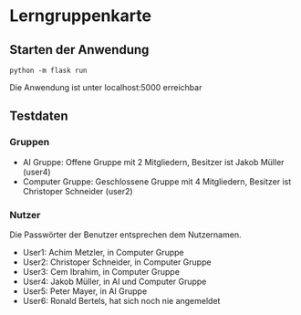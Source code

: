 # Lerngruppenkarte

## Starten der Anwendung
    python -m flask run

Die Anwendung ist unter localhost:5000 erreichbar

## Testdaten
### Gruppen
* AI Gruppe: Offene Gruppe mit 2 Mitgliedern, Besitzer ist Jakob Müller (user4)
* Computer Gruppe: Geschlossene Gruppe mit 4 Mitgliedern, Besitzer ist Christoper Schneider (user2)

### Nutzer
Die Passwörter der Benutzer entsprechen dem Nutzernamen.
* User1: Achim Metzler, in Computer Gruppe
* User2: Christoper Schneider, in Computer Gruppe
* User3: Cem Ibrahim, in Computer Gruppe
* User4: Jakob Müller, in AI und Computer Gruppe
* User5: Peter Mayer, in AI Gruppe
* User6: Ronald Bertels, hat sich noch nie angemeldet